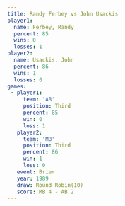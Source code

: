 ```yaml
---
title: Randy Ferbey vs John Usackis
player1:             
  name: Ferbey, Randy
  percent: 85        
  wins: 0            
  losses: 1          
player2:             
  name: Usackis, John
  percent: 86        
  wins: 1            
  losses: 0          
games:
 - player1:         
     team: 'AB'     
     position: Third
     percent: 85    
     win: 0         
     loss: 1        
   player2:         
     team: 'MB'     
     position: Third
     percent: 86    
     win: 1         
     loss: 0        
   event: Brier         
   year: 1989           
   draw: Round Robin(10)
   score: MB 4 - AB 2   
---
```

